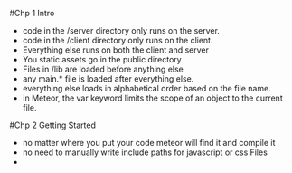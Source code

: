 #Chp 1 Intro
  - code in the /server directory only runs on the server.
  - code in the /client directory only runs on the client.
  - Everything else runs on both the client and server
  - You static assets go in the public directory
  - Files in /lib are loaded before anything else
  - any main.* file is loaded after everything else.
  - everything else loads in alphabetical order based on the file name.
  - in Meteor, the var keyword limits the scope of an object to the current file.

#Chp 2 Getting Started
  - no matter where you put your code meteor will find it and compile it
  - no need to manually write include paths for javascript or css Files
  - <template name="postsList"> postList attribute used by Meteor to keep track of what template goes where
###Spacebars
    - meteors templating system,
    - html with addition of inclusions, expressions and block helpers.
    - inclusion: {{> templateName}}, tells meteor to replace the {{> inclusion}} with the template whos name corresponds.

###Expressions:
  {{title}},call a property of the current object, or the return value of a template helper as defined in the current template's manager

###Block Helpers:
  - tags which control the flow of the template. {{#each }} {{/each}} {{#if}}{{/if}}

#Chp 3 Templates
###Template Helpers:
    - Meteor keeps templates and their logic separated
    - in order to come to like a template needs helpers
    - prepare raw data
    - similar to controllers but have a slightly different role
    - while the template's role is limited to displaying or looping over variables, the helpers are the one who actually do the heavy lifting by assigning a value to each variable.

  - the {{#each}} block helper not only iterates, it also sets the value of "this" inside the block to the iterated object.

#Chp 4 Collections
###Collection:
    - core feature of meteor is the automatic synchronisation of data between client and server.
    - collection is a special data structure that takes care of storing your data in MongoDB
    - synchronising data with each connected user's browser in real time
    - place collection in lib directory to make sure they are defined first

###Storing Data:
    - Browser Memory: data local to the current browser tab, not permanent (Javascript Variables)

    - Browser Storage: cookies or local storage. local to current user but available across all tabs

    - Server-side database: stores permanent data. Available to more than one user
###Client & Server:
    - code not place inside client or server folders will run in both contexts.
    - collections are available to both client and server
    - server side collection has the job of talking to the MongoDB database
    - client side collection is a copy of a subset of the real, canonical collection.   
###Server-Side Collections:
    - acts as an API into MongoDB
    - write Mongo commands like Collection.insert()


###Mongo:
    - sccess your deployed app's Mongo shell with "meteor mongo myApp".

###Client-Side Collections:
    - Posts = new Mongo.Collection('posts') client side is a local, in-browser cache of the real Mongo collection.
    - cache is a subset of data for quick access
    - documents stored in browser Memory
###MiniMongo:
    - Meteor's client-side Mongo implementation

###Flow:
    server-side collection was informed by a client collection of a new post, and took on the task of distributing that post into the Mongo database and back out to all the other connected post collections.

###Find & Fetch:
    - find() returns a cursor, which is a reactive data source.
    - use fetch() on that cursor to transform it into an array .

###Connecting Collections: Publications and Subscriptions
    - autopublish package not intended for production applications
    - autopublish says that each collection should be shared in its entirety to each connected client.
    - "meteor remove autopublish"
#Chp 5 Publications and Subscriptions
  Publications and subscriptions are one of the most fundamental and important concepts in Meteor
## Magic
  - Misunderstandings:
    - Meteor is insecure
    - Meteor apps can't deal with large amounts of data
  - magic is ultimately very useful, it can obscure
  -
###The Olden Days (2011)
####Rails Example:
    - browser sends a request to your app, which is living on the server
    1. app's first job is to figure out what data the user needs to see (bookstore clerk)
    2. app's second job is translating that data into nice, human-readable HTML or JSON (wrapping the book and putting it in a nice bag) View part of MVC
    3. app takes that HTML code and sends it over to the browser
#### Meteor way
    - Rails app only lives on the server, a Meteor app also includes a client-side component that will run on the client(MiniMongo)
    - allows meteor to make database calls from everywhere.
    - instead of sending HTML code to the client, Meteor will send that actual data (data on the wire)
    - access and even modify that data instantaneously
###Publishing
  - a way of telling Meteor which subset of data can be sent to the client
  - a funnel that transfers data from a server-side (source) collection to a client-side (target) collection.
  - protocol used DDP (Distributed Data Protocol).
###Subscribing
  - a way for clients to specify which subset of that data they need at any particular moment
  - subscribed data will be mirrored on the client via MiniMongo
###autopublish
  - by default autopublish package enabled
  - mirroring all data from the server on the client
  - Data is ubiquitous
  - not for production use
### Magic
 - publishCursor() if you return a cursor (i.e. Posts.find({'author':'Tom'})) in a publish function

 publishCursor() does:

  - It checks the name of the server-side collection.

  - It pulls all matching documents from the cursor and sends it into a client-side collection of the same name. (It uses .added() to do this).

  - Whenever a document is added, removed or changed, it sends those changes down to the client-side collection. (It uses .observe() on the cursor and .added(), .changed() and removed() to do this).

#Chp6 Routing
  - http://myapp.com/posts/xyz (where xyz is a MongoDB id identifier)
  - routing to look at what's inside the browser's URL bar and display the right content accordingly.

###Iron Router package
  - conceived specifically for Meteor apps
  - sets up paths and filters( actions to paths)
  - manage subscriptions ( which path has access to data)
  - "meteor add iron:router"
### Vocabulary
  - Routes: set of instructions that tell the app where to go and what to do.
  - Paths: URL within your app, can include query parameters
  - Segments: different parts of a path, deliminator(/)
  - Hooks: actions to perform before, after or during the routing process(checking if the user has the proper rights before displaying a page)
  - Filters: hooks that you define globally for one or more routes.
  - Route Templates: Each route needs to point to a template.
  - Layouts: contain all the HTML code that wraps the current template,
  - Controllers: contain all the common routing logic.

### Mapping URLs To Templates
 - iron router take over what renders inside the <body> tag
 - {{> yield}}
  - dynamic zone that will automatically render whichever template corresponds to the current route

### Named Routes
 - by default Iron Router will look for a template with the same name as the route name
 - will infer name from path
 - Naming routes lets us use Iron Router features for building links inside app
 - {{pathFor}} Spacebars helper returns the URL path component of any route
 - <a class="navbar-brand" href="{{pathFor 'postsList'}}">PostList</a>

###Magic
  - Iron Router comes with a built-in way to delay showing a template until the route calling it is ready, and show a loading template instead
    - Router.configure({
  layoutTemplate: 'layout',
  loadingTemplate: 'loading',
  waitOn: function() { return Meteor.subscribe('posts'); }
});
- wait on the subscription. prevents page from loading until subscription is ready

- spin package: animated loading spinner {{>spinner}}

- wait on your subscriptions, not just for the user experience, but also because it means you can safely assume that data will always be available from within a template.
###Magic
- Reactivity: how does the router know when to redirect the user back to the right page once the data comes through?

### Routing to A Specific Path
  - :id syntax tells the router to match any route of the form /posts/xyz/
  - Second, to put whatever it finds in this “xyz” spot inside an id property in the router's params array.
### Data context
  - By setting a template's data context, you can control the value of "this" inside template helpers.
  - {{#with}} take this object, and apply the following template to it
    - {{#with myWidget}}
        {{> widgetPage}}
      {{/with}}

###HTML5 pushState
  - URL changes are happening using HTML5 pushState.
  - Router picks up clicks on URLs that are internal to the site, and prevents the browser from browsing away from the app, instead just making the necessary changes to the app's state.

###Post Not Found
  - when someone enters a wrong url Iron Router takes care of this for us through the notFoundTemplate option.
  - set up a new template to show a simple 404 error message
  - Router.configure({
    layoutTemplate: 'layout',
    loadingTemplate: 'loading',
    notFoundTemplate: 'notFound',
    waitOn: function() { return Meteor.subscribe('posts'); }
});
#Chp 7 Adding Users
###Accounts: users made simple
  - Thanks to the way Meteor packages can contribute code on both the server (JavaScript) and client (JavaScript, HTML, and CSS) side, we can get an accounts system almost for free
  - ian:accounts-ui-bootstrap-3, meteor add accounts-password
    - Those two commands make the special accounts templates avaliable
    - {{> loginButtons align="right"}}
    -
#Chp 8 Creating Posts

#Chp 9 Editing Posts

#Chp 10 Errors
